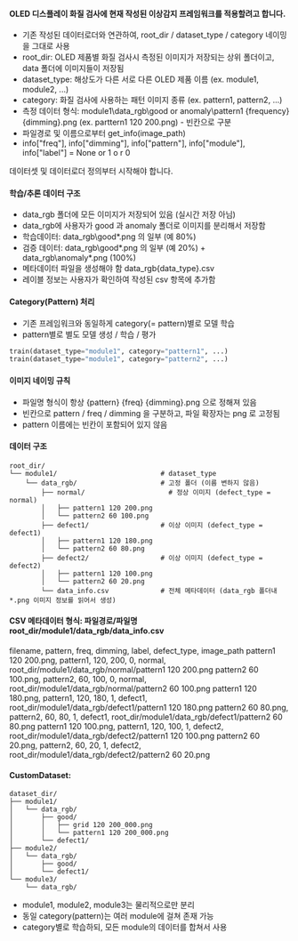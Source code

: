 #### OLED 디스플레이 화질 검사에 현재 작성된 이상감지 프레임워크를 적용할려고 합니다.
- 기존 작성된 데이터로더와 연관하여, root_dir / dataset_type / category 네이밍을 그대로 사용
- root_dir: OLED 제품별 화질 검사시 측정된 이미지가 저장되는 상위 폴더이고, data 폴더에 이미지들이 저장됨
- dataset_type: 해상도가 다른 서로 다른 OLED 제품 이름 (ex. module1, module2, ...)
- category: 화질 검사에 사용하는 패턴 이미지 종류 (ex. pattern1, pattern2, ...)
- 측정 데이터 형식: module1\data_rgb\good or anomaly\pattern1 {frequency} {dimming}.png (ex. parttern1 120 200.png) - 빈칸으로 구분
- 파일경로 및 이름으로부터 get_info(image_path)
- info["freq"], info["dimming"], info["pattern"],  info["module"], info["label"] = None or 1 o r 0

데이터셋 및 데이터로더 정의부터 시작해야 합니다.

#### 학습/추론 데이터 구조
- data_rgb 폴더에 모든 이미지가 저장되어 있음 (실시간 저장 아님)
- data_rgb에 사용자가 good 과 anomaly 폴더로 이미지를 분리해서 저장함
- 학습데이터: data_rgb\good\*.png 의 일부 (예 80%)
- 검증 데이터: data_rgb\good\*.png 의 일부 (예 20%) + data_rgb\anomaly\*.png (100%)
- 메타데이터 파일을 생성해야 함 data_rgb\{data_type}.csv
- 레이블 정보는 사용자가 확인하여 작성된 csv 항목에 추가함

#### Category(Pattern) 처리
- 기존 프레임워크와 동일하게 category(= pattern)별로 모델 학습
- pattern별로 별도 모델 생성 / 학습 / 평가

```python
train(dataset_type="module1", category="pattern1", ...) 
train(dataset_type="module1", category="pattern2", ...)
```

#### 이미지 네이밍 규칙
- 파일명 형식이 항상 {pattern} {freq} {dimming}.png​ 으로 정해져 있음
- 빈칸으로 pattern / freq / dimming 을 구분하고, 파일 확장자는 png 로 고정됨
- pattern 이름에는 빈칸이 포함되어 있지 않음

#### 데이터 구조
```
root_dir/
└── module1/                          # dataset_type
    └── data_rgb/                     # 고정 폴더 (이름 변하지 않음)
        ├── normal/                     # 정상 이미지 (defect_type = normal)
        │   ├── pattern1 120 200.png
        │   └── pattern2 60 100.png
        ├── defect1/                  # 이상 이미지 (defect_type = defect1)
        │   ├── pattern1 120 180.png
        │   └── pattern2 60 80.png
        ├── defect2/                  # 이상 이미지 (defect_type = defect2)
        │   ├── pattern1 120 100.png
        │   └── pattern2 60 20.png
        └── data_info.csv             # 전체 메타데이터 (data_rgb 폴더내 *.png 이미지 정보를 읽어서 생성)
```

#### CSV 메타데이터 형식: 파일경로/파일명 root_dir/module1/data_rgb/data_info.csv
filename, pattern, freq, dimming, label, defect_type, image_path
pattern1 120 200.png, pattern1, 120, 200, 0, normal, root_dir/module1/data_rgb/normal/pattern1 120 200.png
pattern2 60 100.png, pattern2, 60, 100, 0, normal, root_dir/module1/data_rgb/normal/pattern2 60 100.png
pattern1 120 180.png, pattern1, 120, 180, 1, defect1, root_dir/module1/data_rgb/defect1/pattern1 120 180.png
pattern2 60 80.png, pattern2, 60, 80, 1, defect1, root_dir/module1/data_rgb/defect1/pattern2 60 80.png
pattern1 120 100.png, pattern1, 120, 100, 1, defect2, root_dir/module1/data_rgb/defect2/pattern1 120 100.png
pattern2 60 20.png, pattern2, 60, 20, 1, defect2, root_dir/module1/data_rgb/defect2/pattern2 60 20.png

#### CustomDataset: 
```
dataset_dir/
├── module1/
│   └── data_rgb/
│       ├── good/
│       │   ├── grid 120 200_000.png
│       │   └── pattern1 120 200_000.png
│       └── defect1/
├── module2/
│   └── data_rgb/
│       ├── good/
│       └── defect1/
└── module3/
    └── data_rgb/
```
- module1, module2, module3는 물리적으로만 분리
- 동일 category(pattern)는 여러 module에 걸쳐 존재 가능
- category별로 학습하되, 모든 module의 데이터를 합쳐서 사용